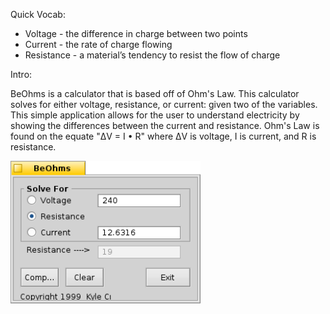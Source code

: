 Quick Vocab:

<ul>
  <li>Voltage - the difference in charge between two points</li>
  <li>Current - the rate of charge flowing</li>
  <li>Resistance - a material’s tendency to resist the flow of charge</li>
</ul>

Intro: 

BeOhms is a calculator that is based off of Ohm's Law. This calculator solves for either voltage, resistance, or current:
given two of the variables. This simple application allows for the user to understand electricity by showing the differences
between the current and resistance. Ohm's Law is found on the equate "ΔV = I • R" where ΔV is voltage, I is current, and R is
resistance.

<img src="BeOhms.png" alt="BeOhms" style="width:304px;height:228px;">

